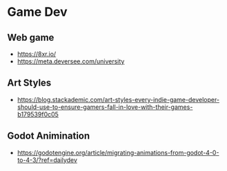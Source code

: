 # Game Dev


## Web game
- https://8xr.io/
- https://meta.deversee.com/university

## Art Styles
- https://blog.stackademic.com/art-styles-every-indie-game-developer-should-use-to-ensure-gamers-fall-in-love-with-their-games-b179539f0c05

## Godot Animination 
- https://godotengine.org/article/migrating-animations-from-godot-4-0-to-4-3/?ref=dailydev